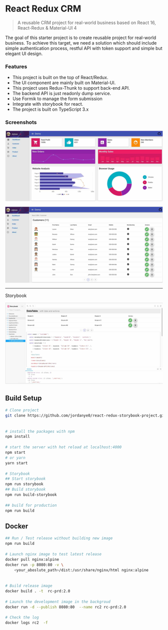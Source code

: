 # React Redux CRM

> A reusable CRM project for real-world business based on React 16, React-Redux & Material-UI 4

The goal of this starter project is to create reusable project for real-world business. To achieve this target, we need a solution which should include simple authentication process, restful API with token support and simple but elegant UI design.

### Features

- This project is built on the top of React/Redux.
- The UI component are mainly built on Material-UI.
- This project uses Redux-Thunk to support back-end API.
- The backend API is just readonly dump service.
- Use Formik to manage the form submission
- Integrate with storybook for react.
- The project is built on TypeScript 3.x

### Screenshots

![Screenshot2](screenshots/screenshot-1.1.jpg)

![Screenshot3](screenshots/screenshot-3.1.jpg)

----

Storybook
  
![Screenshot4](screenshots/screenshot-6.jpg)


## Build Setup

```bash
# Clone project
git clone https://github.com/jordanye0/react-redux-storybook-project.git


# install the packages with npm
npm install

# start the server with hot reload at localhost:4000
npm start
# or yarn
yarn start

# Storybook
## Start storybook
npm run storybook
## Build storybook
npm run build-storybook

## build for production
npm run build

```



## Docker 

```bash
## Run / Test release without building new image
npm run build

# Launch nginx image to test latest release
docker pull nginx:alpine
docker run -p 8080:80 -v \
    <your_aboslute_path>/dist:/usr/share/nginx/html nginx:alpine


# Build release image
docker build . -t  rc-prd:2.0

# Launch the development image in the backgroud
docker run -d --publish 8080:80  --name rc2 rc-prd:2.0

# Check the log
docker logs rc2  -f
```